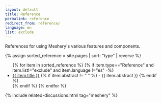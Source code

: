 ```yaml
---
layout: default
title: Reference
permalink: reference
redirect_from: reference/
language: en
list: exclude
---
```


References for using Meshery's various features and components.

{% assign sorted_reference = site.pages | sort: "type" | reverse %}

<ul>
    {% for item in sorted_reference %}
    {% if item.type=="Reference" and item.list!="exclude" and item.language !="es" -%}
      <li><a href="{{ site.baseurl }}{{ item.url }}">{{ item.title }}</a>
      {% if item.abstract != " " %}
        -  {{ item.abstract }}
      {% endif %}
      </li>
      {% endif %}
    {% endfor %}
</ul>
{% include related-discussions.html tag="meshery" %}

